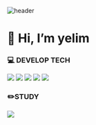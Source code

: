 ![header](https://capsule-render.vercel.app/api?type=waving&color=timeGradient&text=Welcome%20to%20yelim's%20GitHub%20👋&animation=twinkling&fontSize=35&fontAlignY=40&fontAlign=70&height=250)



<h1>👋 Hi, I’m yelim</h1>

<h3>💻 DEVELOP TECH</h3>

<img src="https://img.shields.io/badge/html5-#E34F26?style=for-the-badge&logo=html5&logoColor=white">
<img src="https://img.shields.io/badge/css3-#1572B6?style=for-the-badge&logo=css3&logoColor=white">
<img src="https://img.shields.io/badge/sass-#CC6699?style=for-the-badge&logo=sass&logoColor=white">
<img src="https://img.shields.io/badge/jquery-#0769AD?style=for-the-badge&logo=jquery&logoColor=white">
<img src="https://img.shields.io/badge/javascript-#F7DF1E?style=for-the-badge&logo=javascript&logoColor=white">



<h3>✏️STUDY</h3>
<img src="https://img.shields.io/badge/Notion-000000?style=for-the-badge&logo=Notion&logoColor=white">


